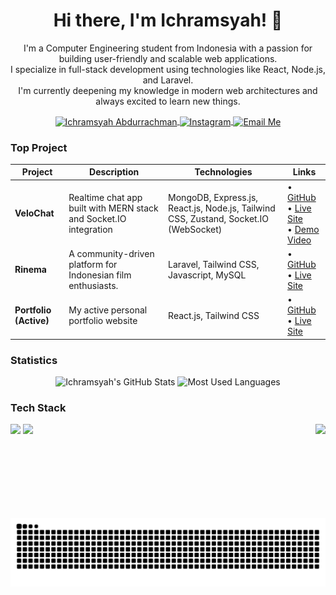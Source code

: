 <h1 align="center">Hi there, I'm Ichramsyah! 👋</h1>

<p align="center">
  I'm a Computer Engineering student from Indonesia with a passion for building user-friendly and scalable web applications. 
  <br/>
  I specialize in full-stack development using technologies like React, Node.js, and Laravel.
  <br/>
  I'm currently deepening my knowledge in modern web architectures and always excited to learn new things.
</p>

<div align="center">
<a href="https://linkedin.com/in/ichramsyah-abdurrachman" target="_blank">
  <img align="center" src="https://img.shields.io/badge/LinkedIn-242938?style=for-the-badge&logo=linkedin&logoColor=white" alt="Ichramsyah Abdurrachman" />
</a>
<a href="https://instagram.com/ichramabdr" target="_blank">
  <img align="center" src="https://img.shields.io/badge/Instagram-242938?style=for-the-badge&logo=instagram&logoColor=white" alt="Instagram" />
</a>
<a href="mailto:ichramabsyah@gmail.com" target="_blank">
  <img align="center" src="https://img.shields.io/badge/Email-242938?style=for-the-badge&logo=gmail&logoColor=white" alt="Email Me" />
</a>
</div>


<h3 align="left">Top Project</h3>

| Project | Description | Technologies | Links |
|---------|-------------|--------------|--------|
| **VeloChat** | Realtime chat app built with MERN stack and Socket.IO integration | MongoDB, Express.js, React.js, Node.js, Tailwind CSS, Zustand, Socket.IO (WebSocket) | • [GitHub](https://github.com/ichramsyah/velochat-fullstack-webApp) <br> • [Live Site](https://velochat.vercel.app/) <br> • [Demo Video](https://youtu.be/2FnM3nW0jvQ?feature=shared) |
| **Rinema** | A community-driven platform for Indonesian film enthusiasts. | Laravel, Tailwind CSS, Javascript, MySQL | • [GitHub](https://github.com/ichramsyah/rinema-fullstack-webApp) <br> • [Live Site](https://rinemaa.paramadina.ac.id/) |
| **Portfolio (Active)** | My active personal portfolio website | React.js, Tailwind CSS | • [GitHub](https://github.com/ichramsyah/portfolio-dashboard-style) <br> • [Live Site](https://ichram-portfolio-v2.vercel.app/) |

<h3 align="left">Statistics</h3>

<div align="center">
  <img src="https://github-readme-stats.vercel.app/api?username=ichramsyah&show_icons=true&theme=tokyonight&hide=contribs&rank_icon=github" alt="Ichramsyah's GitHub Stats" />
  <img src="https://github-readme-stats.vercel.app/api/top-langs/?username=ichramsyah&layout=compact&theme=tokyonight&langs_count=10&hide=html" alt="Most Used Languages" />
</div>

<h3 align="left">Tech Stack</h3>

<img align="right" height="150" src="https://media4.giphy.com/media/v1.Y2lkPTc5MGI3NjExNXhpNDA0ZWRqOWFycGdrZ2t4ZzJyYzMzMGd2N2U4bGR3MXlkdXhtZiZlcD12MV9pbnRlcm5hbF9naWZfYnlfaWQmY3Q9Zw/qoHf1p7uXvna0/giphy.gif"  />

<div align="left">
  <img src="https://skillicons.dev/icons?i=react,mongodb,nodejs,express,php,laravel,js,html,css" />
  <img src="https://skillicons.dev/icons?i=python,tailwind,bootstrap,mysql,figma,ai,postman,git,github" />
</div>

<br>
<br>

<img src="https://raw.githubusercontent.com/ichramsyah/ichramsyah/output/snake.svg" alt="Snake animation" />

<br clear="both">
 
